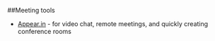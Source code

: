 ##Meeting tools

* [Appear.in](https://appear.in/) - for video chat, remote meetings, and quickly creating conference rooms
